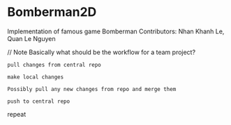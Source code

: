 # Bomberman2D
Implementation of famous game Bomberman
Contributors: Nhan Khanh Le, Quan Le Nguyen

// Note
Basically what should be the workflow for a team project?

	pull changes from central repo

	make local changes

	Possibly pull any new changes from repo and merge them

	push to central repo

repeat